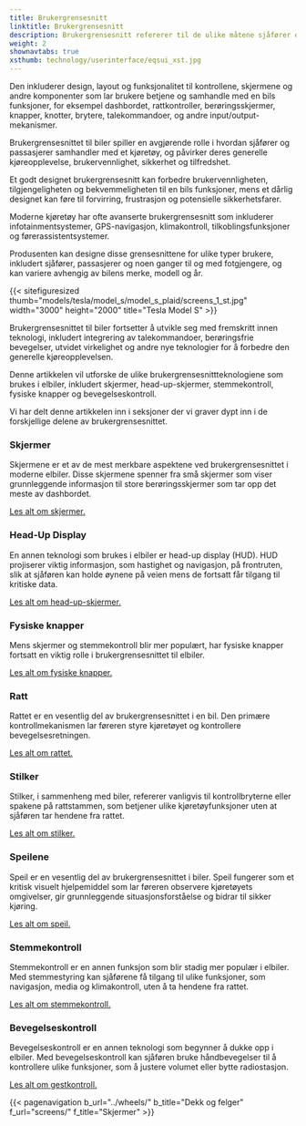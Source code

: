 ```yaml
---
title: Brukergrensesnitt
linktitle: Brukergrensesnitt
description: Brukergrensesnitt refererer til de ulike måtene sjåfører og passasjerer samhandler med funksjonene og kontrollene til et kjøretøy.
weight: 2
shownavtabs: true
xsthumb: technology/userinterface/eqsui_xst.jpg
---
```

<!-- markdownlint-disable MD033 -->
 Den inkluderer design, layout og funksjonalitet til kontrollene, skjermene og andre komponenter som lar brukere betjene og samhandle med en bils funksjoner, for eksempel dashbordet, rattkontroller, berøringsskjermer, knapper, knotter, brytere, talekommandoer, og andre input/output-mekanismer.

Brukergrensesnittet til biler spiller en avgjørende rolle i hvordan sjåfører og passasjerer samhandler med et kjøretøy, og påvirker deres generelle kjøreopplevelse, brukervennlighet, sikkerhet og tilfredshet.

Et godt designet brukergrensesnitt kan forbedre brukervennligheten, tilgjengeligheten og bekvemmeligheten til en bils funksjoner, mens et dårlig designet kan føre til forvirring, frustrasjon og potensielle sikkerhetsfarer.

Moderne kjøretøy har ofte avanserte brukergrensesnitt som inkluderer infotainmentsystemer, GPS-navigasjon, klimakontroll, tilkoblingsfunksjoner og førerassistentsystemer.

Produsenten kan designe disse grensesnittene for ulike typer brukere, inkludert sjåfører, passasjerer og noen ganger til og med fotgjengere, og kan variere avhengig av bilens merke, modell og år.

{{< sitefiguresized thumb="models/tesla/model_s/model_s_plaid/screens_1_st.jpg" width="3000" height="2000" title="Tesla Model S" >}}

Brukergrensesnittet til biler fortsetter å utvikle seg med fremskritt innen teknologi, inkludert integrering av talekommandoer, berøringsfrie bevegelser, utvidet virkelighet og andre nye teknologier for å forbedre den generelle kjøreopplevelsen.

Denne artikkelen vil utforske de ulike brukergrensesnittteknologiene som brukes i elbiler, inkludert skjermer, head-up-skjermer, stemmekontroll, fysiske knapper og bevegelseskontroll.

Vi har delt denne artikkelen inn i seksjoner der vi graver dypt inn i de forskjellige delene av brukergrensesnittet.

### Skjermer

Skjermene er et av de mest merkbare aspektene ved brukergrensesnittet i moderne elbiler. Disse skjermene spenner fra små skjermer som viser grunnleggende informasjon til store berøringsskjermer som tar opp det meste av dashbordet.

[Les alt om skjermer.](screens/)

### Head-Up Display

En annen teknologi som brukes i elbiler er head-up display (HUD). HUD projiserer viktig informasjon, som hastighet og navigasjon, på frontruten, slik at sjåføren kan holde øynene på veien mens de fortsatt får tilgang til kritiske data.

[Les alt om head-up-skjermer.](hud/)

### Fysiske knapper

Mens skjermer og stemmekontroll blir mer populært, har fysiske knapper fortsatt en viktig rolle i brukergrensesnittet til elbiler.

[Les alt om fysiske knapper.](buttons/)

### Ratt

Rattet er en vesentlig del av brukergrensesnittet i en bil. Den primære kontrollmekanismen lar føreren styre kjøretøyet og kontrollere bevegelsesretningen.

[Les alt om rattet.](steeringwheel/)

### Stilker

Stilker, i sammenheng med biler, refererer vanligvis til kontrollbryterne eller spakene på rattstammen, som betjener ulike kjøretøyfunksjoner uten at sjåføren tar hendene fra rattet.

[Les alt om stilker.](stalks/)

### Speilene

Speil er en vesentlig del av brukergrensesnittet i biler. Speil fungerer som et kritisk visuelt hjelpemiddel som lar føreren observere kjøretøyets omgivelser, gir grunnleggende situasjonsforståelse og bidrar til sikker kjøring.

[Les alt om speil.](mirrors/)

### Stemmekontroll

Stemmekontroll er en annen funksjon som blir stadig mer populær i elbiler. Med stemmestyring kan sjåførene få tilgang til ulike funksjoner, som navigasjon, media og klimakontroll, uten å ta hendene fra rattet.

[Les alt om stemmekontroll.](voicecontrol/)

### Bevegelseskontroll

Bevegelseskontroll er en annen teknologi som begynner å dukke opp i elbiler. Med bevegelseskontroll kan sjåføren bruke håndbevegelser til å kontrollere ulike funksjoner, som å justere volumet eller bytte radiostasjon.

[Les alt om gestkontroll.](gesturecontrol/)

{{< pagenavigation b_url="../wheels/" b_title="Dekk og felger" f_url="screens/" f_title="Skjermer" >}}